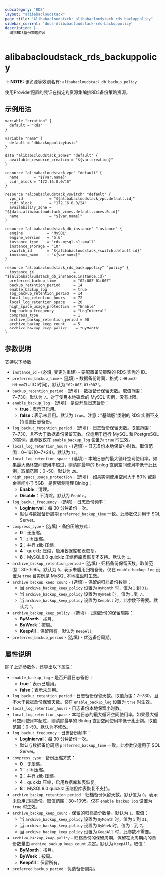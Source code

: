 ```yaml
---
subcategory: "RDS"
layout: "alibabacloudstack"
page_title: "Alibabacloudstack: alibabacloudstack_rds_backuppolicy"
sidebar_current: "docs-Alibabacloudstack-rds-backuppolicy"
description: |- 
  编排RDS备份策略资源
---
```


# alibabacloudstack_rds_backuppolicy
-> **NOTE:** 该资源等效别名有: `alibabacloudstack_db_backup_policy`

使用Provider配置的凭证在指定的资源集编排RDS备份策略资源。

## 示例用法

```hcl
variable "creation" {
  default = "Rds"
}

variable "name" {
  default = "dbbackuppolicybasic"
}

data "alibabacloudstack_zones" "default" {
  available_resource_creation = "${var.creation}"
}

resource "alibabacloudstack_vpc" "default" {
  name       = "${var.name}"
  cidr_block = "172.16.0.0/16"
}

resource "alibabacloudstack_vswitch" "default" {
  vpc_id            = "${alibabacloudstack_vpc.default.id}"
  cidr_block        = "172.16.0.0/24"
  availability_zone = "${data.alibabacloudstack_zones.default.zones.0.id}"
  name              = "${var.name}"
}

resource "alibabacloudstack_db_instance" "instance" {
  engine           = "MySQL"
  engine_version   = "5.6"
  instance_type    = "rds.mysql.s1.small"
  instance_storage = "10"
  vswitch_id       = "${alibabacloudstack_vswitch.default.id}"
  instance_name    = "${var.name}"
}

resource "alibabacloudstack_rds_backuppolicy" "policy" {
  instance_id                  = "${alibabacloudstack_db_instance.instance.id}"
  preferred_backup_time        = "02:00Z-03:00Z"
  backup_retention_period      = 14
  enable_backup_log            = true
  log_backup_retention_period  = 14
  local_log_retention_hours    = 72
  local_log_retention_space    = 20
  high_space_usage_protection  = "Enable"
  log_backup_frequency         = "LogInterval"
  compress_type                = 1
  archive_backup_retention_period = 90
  archive_backup_keep_count    = 5
  archive_backup_keep_policy    = "ByMonth"
}
```

## 参数说明

支持以下参数：

* `instance_id` - (必填, 变更时重建) - 要配置备份策略的 RDS 实例的 ID。
* `preferred_backup_time` - (选填) - 数据备份时间，格式：`HH:mmZ-HH:mmZ`(UTC 时间)。默认为 `"02:00Z-03:00Z"`。
* `backup_retention_period` - (选填) - 数据备份保留天数。取值范围：7~730。默认为 `7`。对于使用本地磁盘的 MySQL 实例，没有上限。
* `enable_backup_log` - (选填) - 是否开启日志备份：
  * **true**：表示已启用。
  * **false**：表示未启用。默认为 `true`。注意：“基础版”类别的 RDS 实例不支持设置日志备份。
* `log_backup_retention_period` - (选填) - 日志备份保留天数。取值范围：7~730，且不大于数据备份保留天数。仅适用于运行 MySQL 和 PostgreSQL 的实例。此参数仅在 `enable_backup_log` 设置为 `true` 时生效。
* `local_log_retention_hours` - (选填) - 日志备份本地保留小时数。取值范围：0~168(0~7*24)。默认为 `72`。
* `local_log_retention_space` - (选填) - 本地日志的最大循环空间使用率。如果最大循环空间使用率超过，则清除最早的 Binlog 直到空间使用率低于此比例。取值范围：0~50。默认为 `20`。
* `high_space_usage_protection` - (选填) - 如果实例使用空间大于 80% 或剩余空间小于 5GB，是否强制清理 Binlog：
  * **Enable**：清理。
  * **Disable**：不清除。默认为 `Enable`。
* `log_backup_frequency` - (选填) - 日志备份频率：
  * **LogInterval**：每 30 分钟备份一次。
  * 默认与数据备份周期 `preferred_backup_time` 一致。此参数仅适用于 SQL Server。
* `compress_type` - (选填) - 备份压缩方式：
  * **0**：无压缩。
  * **1**：zlib 压缩。
  * **2**：并行 zlib 压缩。
  * **4**：quicklz 压缩，启用数据库和表恢复。
  * **8**：MySQL8.0 quicklz 压缩但库表恢复不支持。默认为 `1`。
* `archive_backup_retention_period` - (选填) - 归档备份保留天数。取值范围：30~1095。默认为 `0`，表示未启用归档备份。仅在 `enable_backup_log` 设置为 `true` 且实例是 MySQL 本地磁盘时生效。
* `archive_backup_keep_count` - (选填) - 保留的归档备份数量：
  * 当 `archive_backup_keep_policy` 设置为 `ByMonth` 时，值为 `1` 到 `31`。
  * 当 `archive_backup_keep_policy` 设置为 `ByWeek` 时，值为 `1` 到 `7`。
  * 当 `archive_backup_keep_policy` 设置为 `KeepAll` 时，此参数不需要。默认为 `1`。
* `archive_backup_keep_policy` - (选填) - 归档备份的保留周期：
  * **ByMonth**：按月。
  * **ByWeek**：按周。
  * **KeepAll**：保留所有。默认为 `KeepAll`。
* `preferred_backup_period` - (选填) - 优选备份周期。

## 属性说明

除了上述参数外，还导出以下属性：

* `enable_backup_log` - 是否开启日志备份：
  * **true**：表示已启用。
  * **false**：表示未启用。
* `log_backup_retention_period` - 日志备份保留天数。取值范围：7~730，且不大于数据备份保留天数。仅在 `enable_backup_log` 设置为 `true` 时生效。
* `local_log_retention_hours` - 日志备份本地保留小时数。
* `local_log_retention_space` - 本地日志的最大循环空间使用率。如果最大循环空间使用率超过，则清除最早的 Binlog 直到空间使用率低于此比例。取值范围：0~50。默认为不修改。
* `log_backup_frequency` - 日志备份频率：
  * **LogInterval**：每 30 分钟备份一次。
  * 默认与数据备份周期 `preferred_backup_time` 一致。此参数仅适用于 SQL Server。
* `compress_type` - 备份压缩方式：
  * **0**：无压缩。
  * **1**：zlib 压缩。
  * **2**：并行 zlib 压缩。
  * **4**：quicklz 压缩，启用数据库和表恢复。
  * **8**：MySQL8.0 quicklz 压缩但库表恢复不支持。
* `archive_backup_retention_period` - 归档备份保留天数。默认值为 `0`，表示未启用归档备份。取值范围：30~1095。仅在 `enable_backup_log` 设置为 `true` 时生效。
* `archive_backup_keep_count` - 保留的归档备份数量。默认为 `1`。取值：
  * 当 `archive_backup_keep_policy` 设置为 `ByMonth` 时，值为 `1` 到 `31`。
  * 当 `archive_backup_keep_policy` 设置为 `ByWeek` 时，值为 `1` 到 `7`。
  * 当 `archive_backup_keep_policy` 设置为 `KeepAll` 时，此参数不需要。
* `archive_backup_keep_policy` - 归档备份的保留周期。保留在此周期内的备份数量由 `archive_backup_keep_count` 决定。默认为 `KeepAll`。取值：
  * **ByMonth**：按月。
  * **ByWeek**：按周。
  * **KeepAll**：保留所有。
* `preferred_backup_period` - 优选备份周期。